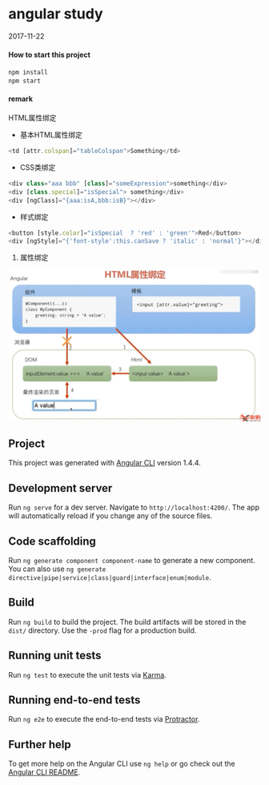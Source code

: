 # angular study

2017-11-22
 

#### How to start this project
```javascript
npm install
npm start
``` 

#### remark
HTML属性绑定
* 基本HTML属性绑定
```javascript
<td [attr.colspan]="tableColspan">Something</td>
```
* CSS类绑定
```javascript
<div class="aaa bbb" [class]="someExpression">something</div>
<div [class.special]="isSpecial"> something</div>
<div [ngClass]="{aaa:isA,bbb:isB}"></div>
```

* 样式绑定
```javascript
<button [style.color]="isSpecial  ? 'red' : 'green'">Red</button>
<div [ngStyle]="{'font-style':this.canSave ? 'italic' : 'normal'}"></div>
```

1. 属性绑定
<img src="./src/assets/img/aa.jpg" alt="">

## Project

This project was generated with [Angular CLI](https://github.com/angular/angular-cli) version 1.4.4.

## Development server

Run `ng serve` for a dev server. Navigate to `http://localhost:4200/`. The app will automatically reload if you change any of the source files.

## Code scaffolding

Run `ng generate component component-name` to generate a new component. You can also use `ng generate directive|pipe|service|class|guard|interface|enum|module`.

## Build

Run `ng build` to build the project. The build artifacts will be stored in the `dist/` directory. Use the `-prod` flag for a production build.

## Running unit tests

Run `ng test` to execute the unit tests via [Karma](https://karma-runner.github.io).

## Running end-to-end tests

Run `ng e2e` to execute the end-to-end tests via [Protractor](http://www.protractortest.org/).

## Further help

To get more help on the Angular CLI use `ng help` or go check out the [Angular CLI README](https://github.com/angular/angular-cli/blob/master/README.md).
